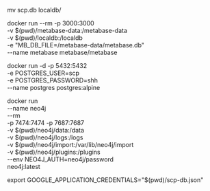 mv scp.db localdb/

docker run --rm -p 3000:3000 \
-v $(pwd)/metabase-data:/metabase-data \
-v $(pwd)/localdb:/localdb \
-e "MB_DB_FILE=/metabase-data/metabase.db" \
--name metabase metabase/metabase

docker run -d -p 5432:5432 \
    -e POSTGRES_USER=scp \
    -e POSTGRES_PASSWORD=shh \
    --name postgres postgres:alpine

docker run \
    --name neo4j \
    --rm \
    -p 7474:7474 -p 7687:7687 \
    -v $(pwd)/neo4j/data:/data \
    -v $(pwd)/neo4j/logs:/logs \
    -v $(pwd)/neo4j/import:/var/lib/neo4j/import \
    -v $(pwd)/neo4j/plugins:/plugins \
    --env NEO4J_AUTH=neo4j/password \
    neo4j:latest

export GOOGLE_APPLICATION_CREDENTIALS="$(pwd)/scp-db.json"